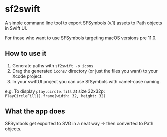 # sf2swift

A simple command line tool to export SFSymbols (v.1) assets to Path objects in Swift UI.

For those who want to use SFSymbols targeting macOS versions pre 11.0.

## How to use it
1. Generate paths with `sf2swift -o icons`
2. Drag the generated `icons/` directory (or just the files you want) to your Xcode project.
3. In your swiftUI project you can use SfSymbols with camel-case naming. 

e.g. To display `play.circle.fill` at size 32x32p:
`PlayCircleFill().frame(width: 32, height: 32)`

## What the app does
SFSymbols get exported to SVG in a neat way -> then converted to Path objects.